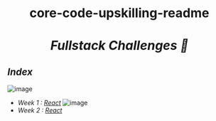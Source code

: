 <h1 align="center">core-code-upskilling-readme</h1>

*<h1 align="center">Fullstack Challenges 🚀</h1>*

## _Index_

![image](https://img.shields.io/badge/React-20232A?style=for-the-badge&logo=react&logoColor=61DAFB)
- _Week 1 : [React](Weeks/Week1.md)_
![image](https://img.shields.io/badge/React-20232A?style=for-the-badge&logo=react&logoColor=61DAFB)
- _Week 2 : [React](Weeks/Week2.md)_
